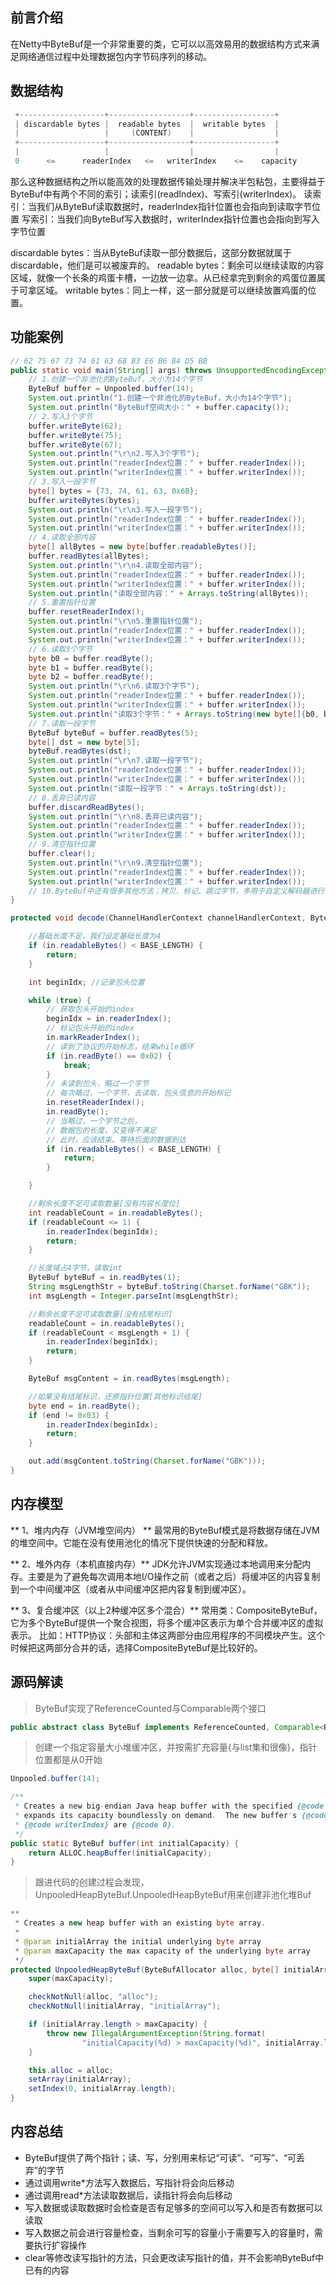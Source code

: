 ## 前言介绍
在Netty中ByteBuf是一个非常重要的类，它可以以高效易用的数据结构方式来满足网络通信过程中处理数据包内字节码序列的移动。

## 数据结构

```java
 +-------------------+------------------+------------------+
 | discardable bytes |  readable bytes  |  writable bytes  |
 |                   |     (CONTENT)    |                  |
 +-------------------+------------------+------------------+
 |                   |                  |                  |
 0      <=      readerIndex   <=   writerIndex    <=    capacity
```
那么这种数据结构之所以能高效的处理数据传输处理并解决半包粘包，主要得益于ByteBuf中有两个不同的索引；读索引(readIndex)、写索引(writerIndex)。
读索引：当我们从ByteBuf读取数据时，readerIndex指针位置也会指向到读取字节位置
写索引：当我们向ByteBuf写入数据时，writerIndex指针位置也会指向到写入字节位置

discardable bytes：当从ByteBuf读取一部分数据后，这部分数据就属于discardable，他们是可以被废弃的。
readable bytes：剩余可以继续读取的内容区域，就像一个长条的鸡蛋卡槽，一边放一边拿。从已经拿完到剩余的鸡蛋位置属于可拿区域。
writable bytes：同上一样，这一部分就是可以继续放置鸡蛋的位置。

## 功能案例

```java
// 62 75 67 73 74 61 63 6B B3 E6 B6 B4 D5 BB
public static void main(String[] args) throws UnsupportedEncodingException {
	// 1.创建一个非池化的ByteBuf，大小为14个字节
	ByteBuf buffer = Unpooled.buffer(14);
	System.out.println("1.创建一个非池化的ByteBuf，大小为14个字节");
	System.out.println("ByteBuf空间大小：" + buffer.capacity());
	// 2.写入3个字节
	buffer.writeByte(62);
	buffer.writeByte(75);
	buffer.writeByte(67);
	System.out.println("\r\n2.写入3个字节");
	System.out.println("readerIndex位置：" + buffer.readerIndex());
	System.out.println("writerIndex位置：" + buffer.writerIndex());
	// 3.写入一段字节
	byte[] bytes = {73, 74, 61, 63, 0x6B};
	buffer.writeBytes(bytes);
	System.out.println("\r\n3.写入一段字节");
	System.out.println("readerIndex位置：" + buffer.readerIndex());
	System.out.println("writerIndex位置：" + buffer.writerIndex());
	// 4.读取全部内容
	byte[] allBytes = new byte[buffer.readableBytes()];
	buffer.readBytes(allBytes);
	System.out.println("\r\n4.读取全部内容");
	System.out.println("readerIndex位置：" + buffer.readerIndex());
	System.out.println("writerIndex位置：" + buffer.writerIndex());
	System.out.println("读取全部内容：" + Arrays.toString(allBytes));
	// 5.重置指针位置
	buffer.resetReaderIndex();
	System.out.println("\r\n5.重置指针位置");
	System.out.println("readerIndex位置：" + buffer.readerIndex());
	System.out.println("writerIndex位置：" + buffer.writerIndex());
	// 6.读取3个字节
	byte b0 = buffer.readByte();
	byte b1 = buffer.readByte();
	byte b2 = buffer.readByte();
	System.out.println("\r\n6.读取3个字节");
	System.out.println("readerIndex位置：" + buffer.readerIndex());
	System.out.println("writerIndex位置：" + buffer.writerIndex());
	System.out.println("读取3个字节：" + Arrays.toString(new byte[]{b0, b1, b2}));
	// 7.读取一段字节
	ByteBuf byteBuf = buffer.readBytes(5);
	byte[] dst = new byte[5];
	byteBuf.readBytes(dst);
	System.out.println("\r\n7.读取一段字节");
	System.out.println("readerIndex位置：" + buffer.readerIndex());
	System.out.println("writerIndex位置：" + buffer.writerIndex());
	System.out.println("读取一段字节：" + Arrays.toString(dst));
	// 8.丢弃已读内容
	buffer.discardReadBytes();
	System.out.println("\r\n8.丢弃已读内容");
	System.out.println("readerIndex位置：" + buffer.readerIndex());
	System.out.println("writerIndex位置：" + buffer.writerIndex());
	// 9.清空指针位置
	buffer.clear();
	System.out.println("\r\n9.清空指针位置");
	System.out.println("readerIndex位置：" + buffer.readerIndex());
	System.out.println("writerIndex位置：" + buffer.writerIndex());
	// 10.ByteBuf中还有很多其他方法；拷贝、标记、跳过字节，多用于自定义解码器进行半包粘包处理
}
```

```java
protected void decode(ChannelHandlerContext channelHandlerContext, ByteBuf in, List<Object> out) throws Exception {

	//基础长度不足，我们设定基础长度为4
	if (in.readableBytes() < BASE_LENGTH) {
		return;
	}

	int beginIdx; //记录包头位置

	while (true) {
		// 获取包头开始的index
		beginIdx = in.readerIndex();
		// 标记包头开始的index
		in.markReaderIndex();
		// 读到了协议的开始标志，结束while循环
		if (in.readByte() == 0x02) {
			break;
		}
		// 未读到包头，略过一个字节
		// 每次略过，一个字节，去读取，包头信息的开始标记
		in.resetReaderIndex();
		in.readByte();
		// 当略过，一个字节之后，
		// 数据包的长度，又变得不满足
		// 此时，应该结束。等待后面的数据到达
		if (in.readableBytes() < BASE_LENGTH) {
			return;
		}

	}

	//剩余长度不足可读取数量[没有内容长度位]
	int readableCount = in.readableBytes();
	if (readableCount <= 1) {
		in.readerIndex(beginIdx);
		return;
	}

	//长度域占4字节，读取int
	ByteBuf byteBuf = in.readBytes(1);
	String msgLengthStr = byteBuf.toString(Charset.forName("GBK"));
	int msgLength = Integer.parseInt(msgLengthStr);

	//剩余长度不足可读取数量[没有结尾标识]
	readableCount = in.readableBytes();
	if (readableCount < msgLength + 1) {
		in.readerIndex(beginIdx);
		return;
	}

	ByteBuf msgContent = in.readBytes(msgLength);

	//如果没有结尾标识，还原指针位置[其他标识结尾]
	byte end = in.readByte();
	if (end != 0x03) {
		in.readerIndex(beginIdx);
		return;
	}

	out.add(msgContent.toString(Charset.forName("GBK")));
}
```

## 内存模型

** 1、堆内内存（JVM堆空间内） **
最常用的ByteBuf模式是将数据存储在JVM的堆空间中。它能在没有使用池化的情况下提供快速的分配和释放。

** 2、堆外内存（本机直接内存）**
JDK允许JVM实现通过本地调用来分配内存。主要是为了避免每次调用本地I/O操作之前（或者之后）将缓冲区的内容复制到一个中间缓冲区（或者从中间缓冲区把内容复制到缓冲区）。

** 3、复合缓冲区（以上2种缓冲区多个混合）**
常用类：CompositeByteBuf，它为多个ByteBuf提供一个聚合视图，将多个缓冲区表示为单个合并缓冲区的虚拟表示。
比如：HTTP协议：头部和主体这两部分由应用程序的不同模块产生。这个时候把这两部分合并的话，选择CompositeByteBuf是比较好的。

## 源码解读

>ByteBuf实现了ReferenceCounted与Comparable两个接口

```java
public abstract class ByteBuf implements ReferenceCounted, Comparable<ByteBuf>
```

>创建一个指定容量大小堆缓冲区，并按需扩充容量{与list集和很像}，指针位置都是从0开始

```java
Unpooled.buffer(14);

/**
 * Creates a new big-endian Java heap buffer with the specified {@code capacity}, which
 * expands its capacity boundlessly on demand.  The new buffer's {@code readerIndex} and
 * {@code writerIndex} are {@code 0}.
 */
public static ByteBuf buffer(int initialCapacity) {
	return ALLOC.heapBuffer(initialCapacity);
}
```

>跟进代码的创建过程会发现，UnpooledHeapByteBuf.UnpooledHeapByteBuf用来创建非池化堆Buf

```java
**
 * Creates a new heap buffer with an existing byte array.
 *
 * @param initialArray the initial underlying byte array
 * @param maxCapacity the max capacity of the underlying byte array
 */
protected UnpooledHeapByteBuf(ByteBufAllocator alloc, byte[] initialArray, int maxCapacity) {
	super(maxCapacity);

	checkNotNull(alloc, "alloc");
	checkNotNull(initialArray, "initialArray");

	if (initialArray.length > maxCapacity) {
		throw new IllegalArgumentException(String.format(
				"initialCapacity(%d) > maxCapacity(%d)", initialArray.length, maxCapacity));
	}

	this.alloc = alloc;
	setArray(initialArray);
	setIndex(0, initialArray.length);
}
```

## 内容总结
- ByteBuf提供了两个指针；读、写，分别用来标记“可读”、“可写”、“可丢弃”的字节
- 通过调用write*方法写入数据后，写指针将会向后移动
- 通过调用read*方法读取数据后，读指针将会向后移动
- 写入数据或读取数据时会检查是否有足够多的空间可以写入和是否有数据可以读取
- 写入数据之前会进行容量检查，当剩余可写的容量小于需要写入的容量时，需要执行扩容操作
- clear等修改读写指针的方法，只会更改读写指针的值，并不会影响ByteBuf中已有的内容
